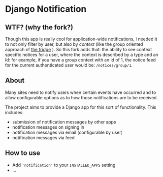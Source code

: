 Django Notification
===================

WTF? (why the fork?)
---------------------

Though this app is really cool for application-wide notifications, I needed it to not only filter by user, but also by *context* (like the group oriented approach of [the fridge](http://www.frid.ge/) ). So this fork adds that: the ability to see context specific notices for a user, where the context is described by a type and an Id: for example, if you have a group context with an id of 1, the notice feed for the current authenticated user would be: `/notices/group/1`.

About
-----
Many sites need to notify users when certain events have occurred and to allow
configurable options as to how those notifications are to be received.

The project aims to provide a Django app for this sort of functionality. This
includes:

 * submission of notification messages by other apps
 * notification messages on signing in
 * notification messages via email (configurable by user)
 * notification messages via feed

How to use
----------

* Add `'notification'` to your `INSTALLED_APPS` setting
* ...
